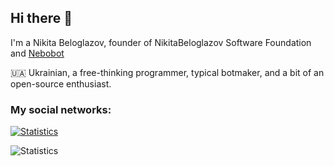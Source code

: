 ## Hi there 👋
I'm a Nikita Beloglazov, founder of NikitaBeloglazov Software Foundation and [Nebobot](https://github.com/Nebobot)

🇺🇦 Ukrainian, a free-thinking programmer, typical botmaker, and a bit of an open-source enthusiast.

### My social networks:

<!-- [![Telegram](https://img.shields.io/badge/Telegram-blue?logo=telegram&logoColor=white&style=for-the-badge)](https://t.me/NikitaBeloglazov)
[![Linktree](https://img.shields.io/badge/Linktree-green?logo=linktree&logoColor=white&style=for-the-badge)](https://linktr.ee/NikitaBeloglazov) -->

[![Statistics](https://github-readme-stats.vercel.app/api?username=NikitaBeloglazov&theme=transparent&show_icons=true&count_private=true&rank_icon=percentile&include_all_commits=true)](https://github.com/NikitaBeloglazov)<!-- [![Statistics](http://github-readme-streak-stats.herokuapp.com/?user=NikitaBeloglazov&theme=transparent&locale=en&fire=ff6d00&count_private=true)](https://github.com/NikitaBeloglazov) -->

![Statistics](https://github-readme-stats.vercel.app/api/top-langs/?username=NikitaBeloglazov&layout=compact&theme=transparent&count_private=true)
